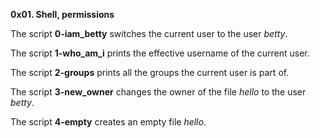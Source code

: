 **0x01. Shell, permissions**

The script **0-iam_betty** switches the current user to the user *betty*.

The script **1-who_am_i** prints the effective username of the current user.

The script **2-groups** prints all the groups the current user is part of.

The script **3-new_owner** changes the owner of the file *hello* to the user *betty*.

The script **4-empty** creates an empty file *hello*.

